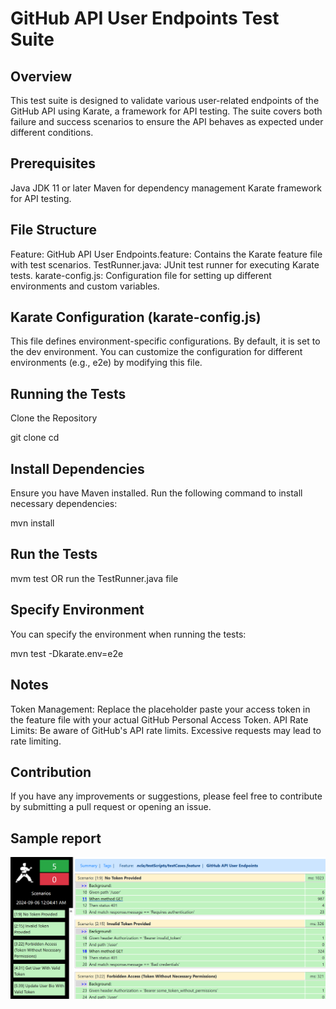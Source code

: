 # GitHub API User Endpoints Test Suite

## Overview
This test suite is designed to validate various user-related endpoints of the GitHub API using Karate, a framework for API testing. The suite covers both failure and success scenarios to ensure the API behaves as expected under different conditions.

## Prerequisites
Java JDK 11 or later
Maven for dependency management
Karate framework for API testing.

## File Structure
Feature: GitHub API User Endpoints.feature: Contains the Karate feature file with test scenarios.
TestRunner.java: JUnit test runner for executing Karate tests.
karate-config.js: Configuration file for setting up different environments and custom variables.

## Karate Configuration (karate-config.js)
This file defines environment-specific configurations. By default, it is set to the dev environment. You can customize the configuration for different environments (e.g., e2e) by modifying this file.

## Running the Tests
Clone the Repository

git clone <repository-url>
cd <repository-directory>

## Install Dependencies

Ensure you have Maven installed. Run the following command to install necessary dependencies:

mvn install

## Run the Tests

mvm test OR run the TestRunner.java file

## Specify Environment

You can specify the environment when running the tests:

mvn test -Dkarate.env=e2e

## Notes
Token Management: Replace the placeholder paste your access token in the feature file with your actual GitHub Personal Access Token.
API Rate Limits: Be aware of GitHub's API rate limits. Excessive requests may lead to rate limiting.

## Contribution
If you have any improvements or suggestions, please feel free to contribute by submitting a pull request or opening an issue.

## Sample report

![img.png](img.png)